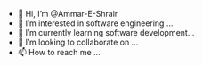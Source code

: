 - 👋 Hi, I’m @Ammar-E-Shrair
- 👀 I’m interested in software engineering ...
- 🌱 I’m currently learning software development...
- 💞️ I’m looking to collaborate on ...
- 📫 How to reach me ...

<!---
Ammar-E-Shrair/Ammar-E-Shrair is a ✨ special ✨ repository because its `README.md` (this file) appears on your GitHub profile.
You can click the Preview link to take a look at your changes.
--->
